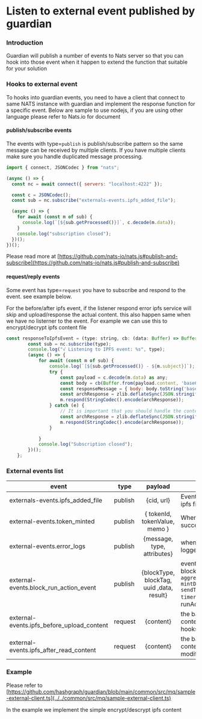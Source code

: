 # Listen to external event published by guardian

### Introduction

Guardian will publish a number of events to Nats server so that you can hook into those event when it happen to extend the function that suitable for your solution

### Hooks to external event

To hooks into guardian events, you need to have a client that connect to same NATS instance with guardian and implement the response function for a specific event. Below are sample to use nodejs, if you are using other language please refer to Nats.io for document

#### publish/subscribe events

The events with type=`publish` is publish/subscribe pattern so the same message can be received by multiple clients. If you have multiple clients make sure you handle duplicated message processing.

```js
import { connect, JSONCodec } from "nats";

(async () => {
  const nc = await connect({ servers: "localhost:4222" });

  const c = JSONCodec();
  const sub = nc.subscribe("externals-events.ipfs_added_file");

  (async () => {
    for await (const m of sub) {
      console.log(`[${sub.getProcessed()}]`, c.decode(m.data));
    }
    console.log("subscription closed");
  })();
})();
```

Please read more at [https://github.com/nats-io/nats.js#publish-and-subscribe](https://github.com/nats-io/nats.js#publish-and-subscribe)

#### request/reply events

Some event has type=`request` you have to subscribe and respond to the event. see example below.

For the before/after ipfs event, if the listener respond error ipfs service will skip and upload/response the actual content. this also happen same when we have no listerner to the event. For example we can use this to encrypt/decrypt ipfs content file

```js
const responseToIpfsEvent = (type: string, cb: (data: Buffer) => Buffer) => {
        const sub = nc.subscribe(type);
        console.log("√ Listening to IPFS event: %s", type);
        (async () => {
            for await (const m of sub) {
                console.log(`[${sub.getProcessed()} - ${m.subject}]`);
                try {
                    const payload = c.decode(m.data) as any;
                    const body = cb(Buffer.from(payload.content, 'base64'));
                    const responseMessage = { body: body.toString('base64') }
                    const archResponse = zlib.deflateSync(JSON.stringify(responseMessage)).toString('binary');
                    m.respond(StringCodec().encode(archResponse));
                } catch (e) {
                    // It is important that you should handle the content to make sure that is your encrypted/decrypted, skip if that is system ipds file
                    const archResponse = zlib.deflateSync(JSON.stringify({ error: e.message })).toString('binary');
                    m.respond(StringCodec().encode(archResponse));
                }

            }
            console.log("Subscription closed");
        })();
    };
```

### External events list

| event                                         | type    |                  payload                  | notes                                                                                                                             |
| --------------------------------------------- | ------- | :---------------------------------------: | --------------------------------------------------------------------------------------------------------------------------------- |
| externals-events.ipfs\_added\_file            | publish |                 {cid, url}                | Event published when ipfs filf is added                                                                                           |
| external-events.token\_minted                 | publish |       { tokenId, tokenValue, memo }       | When token minted successfully                                                                                                    |
| external-events.error\_logs                   | publish |        {message, type, attributes}        | when any error send to logger service                                                                                             |
| external-events.block\_run\_action\_event     | publish | {blockType, blockTag, uuid ,data, result} | event emit for these block `aggregateDocumentBlock` `mintDocumentBlock` `sendToGuardianBlock` `timerBlock` after runAction finish |
| external-events.ipfs\_before\_upload\_content | request |                 {content}                 | the base64 of the content (buffer) to be hooks and modify                                                                         |
| external-events.ipfs\_after\_read\_content    | request |                 {content}                 | the base64 of the content (buffer) to be modify/process                                                                           |

### Example

Please refer to [https://github.com/hashgraph/guardian/blob/main/common/src/mq/sample-external-client.ts](../../common/src/mq/sample-external-client.ts)

In the example we implement the simple encrypt/descrypt ipfs content
